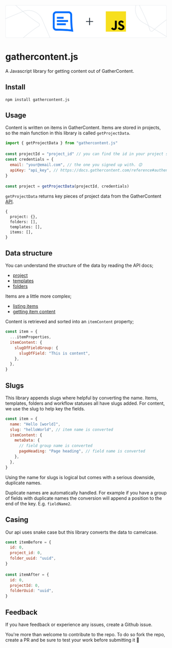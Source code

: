 !['GatherContent & JS working together'](public/gcjs.png)

# gathercontent.js

A Javascript library for getting content out of GatherContent.

## Install

```cli
npm install gathercontent.js
```

## Usage

Content is written on items in GatherContent. Items are stored in projects, so the main function in this library is called `getProjectData`.

```javascript
import { getProjectData } from "gathercontent.js"

const projectId = "project_id" // you can find the id in your project settings.
const credentials = {
  email: "your@email.com", // the one you signed up with. 😊
  apiKey: "api_key", // https://docs.gathercontent.com/reference#authentication 🔑
}

const project = getProjectData(projectId, credentials)
```

`getProjectData` returns key pieces of project data from the GatherContent [API](https://docs.gathercontent.com/reference).

```
{
  project: {},
  folders: [],
  templates: [],
  items: [],
}
```

## Data structure

You can understand the structure of the data by reading the API docs;

- [project](https://docs.gathercontent.com/v0.5/reference#get-project-by-id)
- [templates](https://docs.gathercontent.com/reference#templates)
- [folders](https://docs.gathercontent.com/reference#folders)

Items are a little more complex;

- [listing items](https://docs.gathercontent.com/reference#listitems)
- [getting item content](https://docs.gathercontent.com/reference#getitem)

Content is retrieved and sorted into an `itemContent` property;

```javascript
const item = {
  ...itemProperties,
  itemContent: {
    slugOfFieldGroup: {
      slugOfField: "This is content",
    },
  },
}
```

## Slugs

This library appends slugs where helpful by converting the name. Items, templates, folders and workflow statuses all have slugs added. For content, we use the slug to help key the fields.

```javascript
const item = {
  name: "Hello [world]",
  slug: "helloWorld", // item name is converted
  itemContent: {
    metaData: {
      // field group name is converted
      pageHeading: "Page heading", // field name is converted
    },
  },
}
```

Using the name for slugs is logical but comes with a serious downside, duplicate names.

Duplicate names are automatically handled. For example if you have a group of fields with duplicate names the conversion will append a position to the end of the key. E.g. `fieldName2`.

## Casing

Our api uses snake case but this library converts the data to camelcase.

```javascript
const itemBefore = {
  id: 0,
  project_id: 0,
  folder_uuid: "uuid",
}

const itemAfter = {
  id: 0,
  projectId: 0,
  folderUuid: "uuid",
}
```

## Feedback

If you have feedback or experience any issues, create a Github issue.

You're more than welcome to contribute to the repo. To do so fork the repo, create a PR and be sure to test your work before submitting it 🙌
